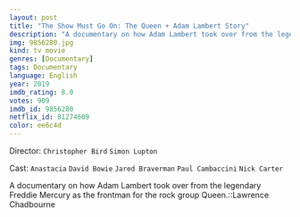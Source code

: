 ```yaml
---
layout: post
title: "The Show Must Go On: The Queen + Adam Lambert Story"
description: "A documentary on how Adam Lambert took over from the legendary Freddie Mercury as the frontman for the rock group Queen.::Lawrence Chadbourne.."
img: 9856280.jpg
kind: tv movie
genres: [Documentary]
tags: Documentary 
language: English
year: 2019
imdb_rating: 8.0
votes: 909
imdb_id: 9856280
netflix_id: 81274609
color: ee6c4d
---
```

Director: `Christopher Bird` `Simon Lupton`  

Cast: `Anastacia` `David Bowie` `Jared Braverman` `Paul Cambaccini` `Nick Carter` 

A documentary on how Adam Lambert took over from the legendary Freddie Mercury as the frontman for the rock group Queen.::Lawrence Chadbourne